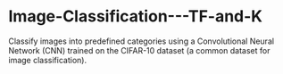 # Image-Classification---TF-and-K
Classify images into predefined categories using a Convolutional Neural Network (CNN) trained on the CIFAR-10 dataset (a common dataset for image classification).
